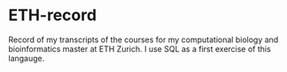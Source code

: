 # ETH-record
Record of my transcripts of the courses for my computational biology and bioinformatics master at ETH Zurich. 
I use SQL as a first exercise of this langauge. 
